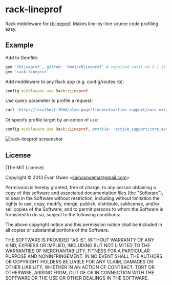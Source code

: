 # rack-lineprof

Rack middleware for [rblineprof](https://github.com/tmm1/rblineprof).
Makes line-by-line source code profiling easy.

## Example

Add to Gemfile:
```rb
gem 'rblineprof', github: 'tmm1/rblineprof' # required until v0.3.1 is pushed
gem 'rack-lineprof'
```

Add middleware to any Rack app (e.g. config/routes.rb):
```rb
config.middleware.use Rack::Lineprof
```

Use query parameter to profile a request:
```sh
curl 'http://localhost:3000/slow-page?lineprof=active_support/core_ext/string'
```

Or specify profile target by an option of `use`:
```rb
config.middleware.use Rack::Lineprof, profile: 'active_support/core_ext/string'
```

![rack-lineprof screenshot](http://f.cl.ly/items/2q2r321e1j1X3X47303F/Screen%20Shot%202013-04-18%20at%209.58.36%20PM.png)


## License

(The MIT License)

Copyright © 2013 Evan Owen &lt;kainosnoema@gmail.com&gt;

Permission is hereby granted, free of charge, to any person obtaining a copy
of this software and associated documentation files (the "Software"), to deal
in the Software without restriction, including without limitation the rights
to use, copy, modify, merge, publish, distribute, sublicense, and/or sell
copies of the Software, and to permit persons to whom the Software is
furnished to do so, subject to the following conditions:

The above copyright notice and this permission notice shall be included in all
copies or substantial portions of the Software.

THE SOFTWARE IS PROVIDED "AS IS", WITHOUT WARRANTY OF ANY KIND, EXPRESS OR
IMPLIED, INCLUDING BUT NOT LIMITED TO THE WARRANTIES OF MERCHANTABILITY,
FITNESS FOR A PARTICULAR PURPOSE AND NONINFRINGEMENT. IN NO EVENT SHALL THE
AUTHORS OR COPYRIGHT HOLDERS BE LIABLE FOR ANY CLAIM, DAMAGES OR OTHER
LIABILITY, WHETHER IN AN ACTION OF CONTRACT, TORT OR OTHERWISE, ARISING FROM,
OUT OF OR IN CONNECTION WITH THE SOFTWARE OR THE USE OR OTHER DEALINGS IN THE
SOFTWARE.
